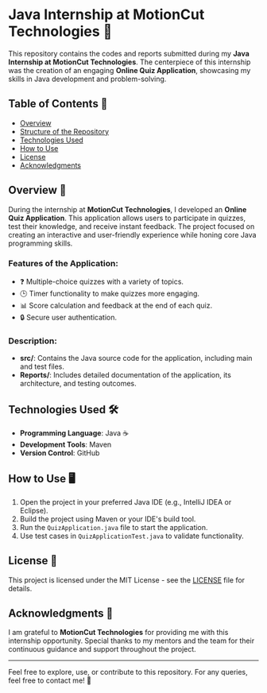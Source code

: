 # Java Internship at MotionCut Technologies 🚀

This repository contains the codes and reports submitted during my **Java Internship at MotionCut Technologies**. The centerpiece of this internship was the creation of an engaging **Online Quiz Application**, showcasing my skills in Java development and problem-solving.

## Table of Contents 📑
- [Overview](#overview)
- [Structure of the Repository](#structure-of-the-repository)
- [Technologies Used](#technologies-used)
- [How to Use](#how-to-use)
- [License](#license)
- [Acknowledgments](#acknowledgments)

## Overview 🌟
During the internship at **MotionCut Technologies**, I developed an **Online Quiz Application**. This application allows users to participate in quizzes, test their knowledge, and receive instant feedback. The project focused on creating an interactive and user-friendly experience while honing core Java programming skills.

### Features of the Application:
- ❓ Multiple-choice quizzes with a variety of topics.
- 🕒 Timer functionality to make quizzes more engaging.
- 📊 Score calculation and feedback at the end of each quiz.
- 🔒 Secure user authentication.

### Description:
- **src/**: Contains the Java source code for the application, including main and test files.
- **Reports/**: Includes detailed documentation of the application, its architecture, and testing outcomes.

## Technologies Used 🛠️

- **Programming Language**: Java ☕
- **Development Tools**: Maven
- **Version Control**: GitHub

## How to Use 🖥️

1. Open the project in your preferred Java IDE (e.g., IntelliJ IDEA or Eclipse).
2. Build the project using Maven or your IDE's build tool.
3. Run the `QuizApplication.java` file to start the application.
4. Use test cases in `QuizApplicationTest.java` to validate functionality.

## License 📜

This project is licensed under the MIT License - see the [LICENSE](LICENSE) file for details.

## Acknowledgments 🙏

I am grateful to **MotionCut Technologies** for providing me with this internship opportunity. Special thanks to my mentors and the team for their continuous guidance and support throughout the project.

---

Feel free to explore, use, or contribute to this repository. For any queries, feel free to contact me! 💬
